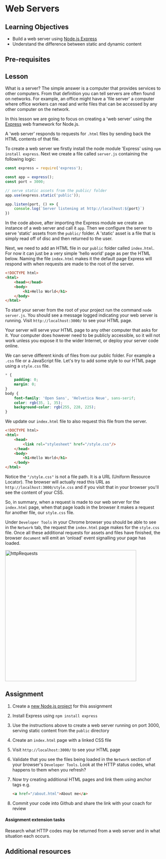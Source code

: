 # Web Servers

## Learning Objectives
  * Build a web server using [Node.js Express](https://expressjs.com/)  
  * Understand the difference between static and dynamic content

## Pre-requisites

## Lesson
What is a server? The simple answer is a computer that provides services to other computers. From that definition you can tell servers are often found on networks. For example, an office might have a 'file server' a computer where office workers can read and write files that can be accessed by any other computer on the network.

In this lesson we are going to focus on creating a 'web server' using the [Express](https://expressjs.com/) web framework for Node.js.

A 'web server' responds to requests for `.html` files by sending back the HTML contents of that file. 

To create a web server we firstly install the node module 'Express' using `npm install express`. Next we create a file called `server.js` containing the following logic:
```javascript
const express = require('express');

const app = express();
const port = 3000;

// serve static assets from the public/ folder
app.use(express.static('public'));

app.listen(port, () => {
    console.log(`Server listening at http://localhost:${port}`)
})
```
In the code above, after importing the Express module we create an instance of a web server and call it `app`. Then we configure the server to serve 'static' assets from the `public/` folder. A 'static' asset is a file that is simply read off of disc and then returned to the user. 

Next, we need to add an HTML file in our `public` folder called `index.html`. For now it can just be a very simple 'hello world' page as per the HTML below. Naming the file `index.html` makes it the default page Express will respond with when requests are made to the root of the server.
```html
<!DOCTYPE html>
<html>
    <head></head>
    <body>
        <h1>Hello World</h1>
    </body>
</html>
```
To start your server from the root of your project run the command `node server.js`. You should see a message logged indicating your web server is running. Visit `http://localhost:3000/` to see your HTML page.

Your server will serve your HTML page to any other computer that asks for it. Your computer does however need to be publicly accessible, so it will not work unless you expose it to the wider Internet, or deploy your server code online.

We can serve different kinds of files from our public folder. For example a `.css` file or a JavaScript file. Let's try to add some style to our HTML page using a `style.css` file.

```css
* {
    padding: 0;
    margin: 0;
}
body {
    font-family: 'Open Sans', 'Helvetica Neue', sans-serif;
    color: rgb(35, 1, 35);
    background-color: rgb(255, 228, 225);
}
```
We update our `index.html` file to also request this file from the server.
```html
<!DOCTYPE html>
<html>
    <head>
        <link rel="stylesheet" href="/style.css"/>
    </head>
    <body>
        <h1>Hello World</h1>
    </body>
</html>
```
Notice the `"/style.css"` is not a file path. It is a URL (Uniform Resource Locator). The browser will actually read this URL as `http://localhost:3000/style.css` and if you visit that in your browser you'll see the content of your CSS.

So, in summary, when a request is made to our web server for the `index.html` page, when that page loads in the browser it makes a request for another file, our `style.css` file. 

Under `Developer Tools` in your Chrome browser you should be able to see in the `Network` tab, the request the `index.html` page makes for the `style.css` file. Once all these additional requests for assets and files have finished, the browser `document` will emit an 'onload' event signalling your page has loaded.

<img width="424" alt="httpRequests" src="https://user-images.githubusercontent.com/1316724/105642249-89767a00-5e80-11eb-9deb-2e8f753e8b9b.PNG">


## Assignment
  1. Create a [new Node.js project](/curriculum/Bootcamp/FAQ#createNewProject) for this assignment

  1. Install Express using `npm install express`

  1. Use the instructions above to create a web server running on port 3000, serving static content from the `public` directory
  1. Create an `index.html` page with a linked CSS file
  1. Visit `http://localhost:3000/` to see your HTML page
  1. Validate that you see the files being loaded in the `Network` section of your browser's `Developer Tools`. Look at the HTTP status codes, what happens to them when you refresh?
  1. Now try creating additional HTML pages and link them using anchor tags e.g.
       ```html
       <a href="/about.html">About me</a>
       ```
  1. Commit your code into Github and share the link with your coach for review

#### Assignment extension tasks
Research what HTTP codes may be returned from a web server and in what situation each occurs. 

## Additional resources
